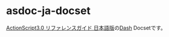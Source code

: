 # asdoc-ja-docset

[ActionScript3.0 リファレンスガイド 日本語版](http://help.adobe.com/ja_JP/FlashPlatform/reference/actionscript/3/index.html)の[Dash](http://kapeli.com/dash) Docsetです。
